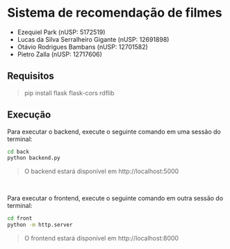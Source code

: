 # Sistema de recomendação de filmes

- Ezequiel Park (nUSP: 5172519)
- Lucas da Silva Serralheiro Gigante (nUSP: 12691898)
- Otávio Rodrigues Bambans (nUSP: 12701582)
- Pietro Zalla (nUSP: 12717606)

## Requisitos

> pip install flask flask-cors rdflib

## Execução

Para executar o backend, execute o seguinte comando em uma sessão do terminal:

```bash
cd back
python backend.py
```

> O backend estará disponível em http://localhost:5000

<br>

Para executar o frontend, execute o seguinte comando em outra sessão do terminal:

```bash
cd front
python -m http.server
```

> O frontend estará disponível em http://localhost:8000
